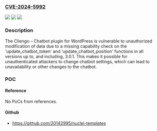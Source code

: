### [CVE-2024-5992](https://cve.mitre.org/cgi-bin/cvename.cgi?name=CVE-2024-5992)
![](https://img.shields.io/static/v1?label=Product&message=Cliengo%20%E2%80%93%20Chatbot&color=blue)
![](https://img.shields.io/static/v1?label=Version&message=*%3C%3D%203.0.1%20&color=brighgreen)
![](https://img.shields.io/static/v1?label=Vulnerability&message=CWE-862%20Missing%20Authorization&color=brighgreen)

### Description

The Cliengo – Chatbot plugin for WordPress is vulnerable to unauthorized modification of data due to a missing capability check on the 'update_chatbot_token' and 'update_chatbot_position' functions in all versions up to, and including, 3.0.1. This makes it possible for unauthenticated attackers to change chatbot settings, which can lead to unavailability or other changes to the chatbot.

### POC

#### Reference
No PoCs from references.

#### Github
- https://github.com/20142995/nuclei-templates

